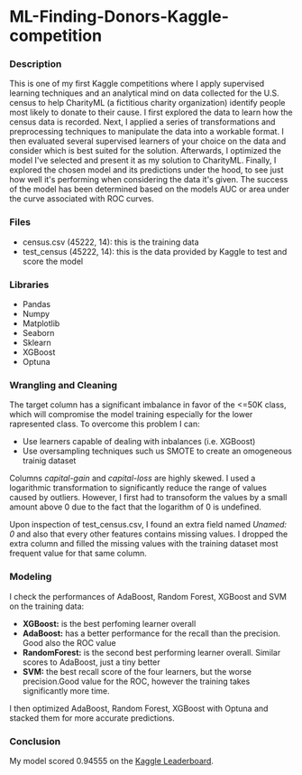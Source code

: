 # ML-Finding-Donors-Kaggle-competition

### Description
This is one of my first Kaggle competitions where I apply supervised learning techniques and an analytical mind on data collected for the U.S. census to help CharityML (a fictitious charity organization) identify people most likely to donate to their cause. I first explored the data to learn how the census data is recorded. Next, I applied a series of transformations and preprocessing techniques to manipulate the data into a workable format. I then evaluated several supervised learners of your choice on the data and consider which is best suited for the solution. Afterwards, I optimized the model I've selected and present it as my solution to CharityML. Finally, I explored the chosen model and its predictions under the hood, to see just how well it's performing when considering the data it's given.
The success of the model has been determined based on the models AUC or area under the curve associated with ROC curves.


### Files

- census.csv (45222, 14): this is the training data
- test_census (45222, 14): this is the data provided by Kaggle to test and score the model

### Libraries
- Pandas
- Numpy
- Matplotlib
- Seaborn
- Sklearn
- XGBoost
- Optuna

### Wrangling and Cleaning

The target column has a significant imbalance in favor of the <=50K class, which will compromise the model training especially for the lower rapresented class.
To overcome this problem I can:
* Use learners capable of dealing with inbalances (i.e. XGBoost)
* Use oversampling techniques such us SMOTE to create an omogeneous trainig dataset

Columns *capital-gain* and *capital-loss* are highly skewed. I used a logarithmic transformation to significantly reduce the range of values caused by outliers. However, I first had to transoform the values by a small amount above 0 due to the fact that the logarithm of 0 is undefined.

Upon inspection of test_census.csv, I found an extra field named *Unamed: 0* and also that every other features contains missing values.
I dropped the extra column and filled the missing values with the training dataset most frequent value for that same column.

### Modeling

I check the performances of AdaBoost, Random Forest, XGBoost and SVM on the training data:
* **XGBoost:** is the best perfoming learner overall
* **AdaBoost:** has a better performance for the recall than the precision. Good also the ROC value
* **RandomForest:** is the second best performing learner overall. Similar scores to AdaBoost, just a tiny better
* **SVM:** the best recall score of the four learners, but the worse precision.Good value for the ROC, however the training takes significantly more time.

I then optimized AdaBoost, Random Forest, XGBoost with Optuna and stacked them for more accurate predictions.

### Conclusion

My model scored 0.94555 on the [Kaggle Leaderboard](https://www.kaggle.com/c/udacity-mlcharity-competition/leaderboard).
